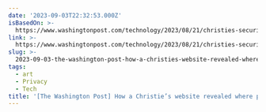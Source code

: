 ```yaml
---
date: '2023-09-03T22:32:53.000Z'
isBasedOn: >-
  https://www.washingtonpost.com/technology/2023/08/21/christies-security-breach-location
link: >-
  https://www.washingtonpost.com/technology/2023/08/21/christies-security-breach-location
slug: >-
  2023-09-03-the-washington-post-how-a-christies-website-revealed-where-people-kept-t
tags:
  - art
  - Privacy
  - Tech
title: '[The Washington Post] How a Christie’s website revealed where people kept t'
---
```


